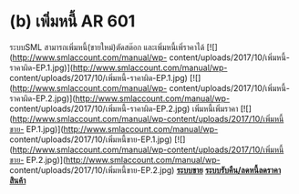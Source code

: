 # (b)    เพิ่มหนี้ AR  601

ระบบSML สามารถเพิ่มหนี้(ขายใหม่)ตัดสต๊อก และเพิ่มหนี้เพิ่ราคาได้
[![](http://www.smlaccount.com/manual/wp-
content/uploads/2017/10/เพิ่มหนี้-ราคาผิด-EP.1.jpg)](http://www.smlaccount.com/manual/wp-
content/uploads/2017/10/เพิ่มหนี้-ราคาผิด-EP.1.jpg)
[![](http://www.smlaccount.com/manual/wp-
content/uploads/2017/10/เพิ่มหนี้-ราคาผิด-EP.2.jpg)](http://www.smlaccount.com/manual/wp-
content/uploads/2017/10/เพิ่มหนี้-ราคาผิด-EP.2.jpg) เพิ่มหนี้เพิ่มราคา
[![](http://www.smlaccount.com/manual/wp-content/uploads/2017/10/เพิ่มหนี้ขาย-
EP.1.jpg)](http://www.smlaccount.com/manual/wp-
content/uploads/2017/10/เพิ่มหนี้ขาย-EP.1.jpg)
[![](http://www.smlaccount.com/manual/wp-content/uploads/2017/10/เพิ่มหนี้ขาย-
EP.2.jpg)](http://www.smlaccount.com/manual/wp-
content/uploads/2017/10/เพิ่มหนี้ขาย-EP.2.jpg)
[**ระบบขาย**](http://www.smlaccount.com/manual/?page_id=593)
[**ระบบรับคืน/ลดหนี้ลดราคาสินค้า**](http://www.smlaccount.com/manual/?page_id=605)  

